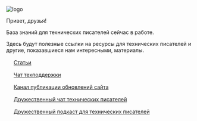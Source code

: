 ![logo](/assets/logo.jpg)

Привет, друзья!

База знаний для технических писателей сейчас в работе.

Здесь будут полезные ссылки на ресурсы для технических писателей и другие, показавшиеся нам интересными, материалы.

<i class="fa-regular fa-newspaper"></i>

<img src="https://raw.githubusercontent.com/FortAwesome/Font-Awesome/6.x/svgs/solid/newspaper.svg" width="16"> [Статьи](./articles.md)

<img src="https://raw.githubusercontent.com/FortAwesome/Font-Awesome/6.x/svgs/brands/telegram.svg" width="16"> [Чат техподдержки](https://t.me/+aRIgLMsXxxJiYTQy)

<img src="https://raw.githubusercontent.com/FortAwesome/Font-Awesome/6.x/svgs/brands/telegram.svg" width="16"> [Канал публикации обновлений сайта](https://t.me/techwriterknowledgebase)

<img src="https://raw.githubusercontent.com/FortAwesome/Font-Awesome/6.x/svgs/brands/telegram.svg" width="16"> [Дружественный чат технических писателей](https://t.me/technicalwriters)

<img src="https://raw.githubusercontent.com/FortAwesome/Font-Awesome/6.x/svgs/brands/telegram.svg" width="16"> [Дружественный подкаст для технических писателей](https://t.me/techwritersays)
